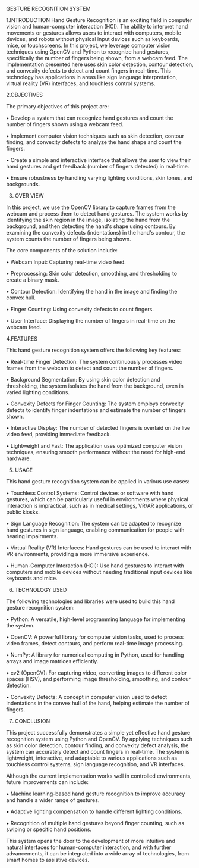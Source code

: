 GESTURE RECOGNITION SYSTEM

1.INTRODUCTION
       Hand Gesture Recognition is an exciting field in computer vision and human-computer interaction (HCI). The ability to interpret hand movements or gestures allows users to interact with computers, mobile devices, and robots without physical input devices such as keyboards, mice, or touchscreens. In this project, we leverage computer vision techniques using OpenCV and Python to recognize hand gestures, specifically the number of fingers being shown, from a webcam feed.
The implementation presented here uses skin color detection, contour detection, and convexity defects to detect and count fingers in real-time. This technology has applications in areas like sign language interpretation, virtual reality (VR) interfaces, and touchless control systems.

2.OBJECTIVES

  The primary objectives of this project are:

•	Develop a system that can recognize hand gestures and count the number of fingers shown using a webcam feed.

•	Implement computer vision techniques such as skin detection, contour finding, and convexity defects to analyze the hand shape and count the fingers.

•	Create a simple and interactive interface that allows the user to view their hand gestures and get feedback (number of fingers detected) in real-time.

•	Ensure robustness by handling varying lighting conditions, skin tones, and backgrounds.

 3. OVER VIEW

In this project, we use the OpenCV library to capture frames from the webcam and process them to detect hand gestures. The system works by identifying the skin region in the image, isolating the hand from the background, and then detecting the hand's shape using contours. By examining the convexity defects (indentations) in the hand's contour, the system counts the number of fingers being shown.

The core components of the solution include:

•	Webcam Input: Capturing real-time video feed.

•	Preprocessing: Skin color detection, smoothing, and thresholding to create a binary mask.

•	Contour Detection: Identifying the hand in the image and finding the convex hull.

•	Finger Counting: Using convexity defects to count fingers.

•	User Interface: Displaying the number of fingers in real-time on the webcam feed.

 

4.FEATURES

This hand gesture recognition system offers the following key features:

•	Real-time Finger Detection: The system continuously processes video frames from the webcam to detect and count the number of fingers.

•	Background Segmentation: By using skin color detection and thresholding, the system isolates the hand from the background, even in varied lighting conditions.

•	Convexity Defects for Finger Counting: The system employs convexity defects to identify finger indentations and estimate the number of fingers shown.

•	Interactive Display: The number of detected fingers is overlaid on the live video feed, providing immediate feedback.

•	Lightweight and Fast: The application uses optimized computer vision techniques, ensuring smooth performance without the need for high-end hardware.

 

5. USAGE

This hand gesture recognition system can be applied in various use cases:

•	Touchless Control Systems: Control devices or software with hand gestures, which can be particularly useful in environments where physical interaction is impractical, such as in medical settings, VR/AR applications, or public kiosks.

•	Sign Language Recognition: The system can be adapted to recognize hand gestures in sign language, enabling communication for people with hearing impairments.

•	Virtual Reality (VR) Interfaces: Hand gestures can be used to interact with VR environments, providing a more immersive experience.

•	Human-Computer Interaction (HCI): Use hand gestures to interact with computers and mobile devices without needing traditional input devices like keyboards and mice.

 

6. TECHNOLOGY USED

The following technologies and libraries were used to build this hand gesture recognition system:

•	Python: A versatile, high-level programming language for implementing the system.

•	OpenCV: A powerful library for computer vision tasks, used to process video frames, detect contours, and perform real-time image processing.

•	NumPy: A library for numerical computing in Python, used for handling arrays and image matrices efficiently.

•	cv2 (OpenCV): For capturing video, converting images to different color spaces (HSV), and performing image thresholding, smoothing, and contour detection.

•	Convexity Defects: A concept in computer vision used to detect indentations in the convex hull of the hand, helping estimate the number of fingers.

 

7. CONCLUSION

This project successfully demonstrates a simple yet effective hand gesture recognition system using Python and OpenCV. By applying techniques such as skin color detection, contour finding, and convexity defect analysis, the system can accurately detect and count fingers in real-time. The system is lightweight, interactive, and adaptable to various applications such as touchless control systems, sign language recognition, and VR interfaces.

Although the current implementation works well in controlled environments, future improvements can include:

•	Machine learning-based hand gesture recognition to improve accuracy and handle a wider range of gestures.

•	Adaptive lighting compensation to handle different lighting conditions.

•	Recognition of multiple hand gestures beyond finger counting, such as swiping or specific hand positions.

This system opens the door to the development of more intuitive and natural interfaces for human-computer interaction, and with further advancements, it can be integrated into a wide array of technologies, from smart homes to assistive devices.

